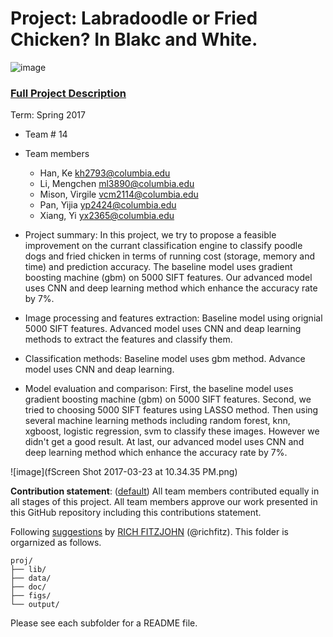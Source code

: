# Project: Labradoodle or Fried Chicken? In Blakc and White. 
![image](figs/poodleKFC.jpg)

### [Full Project Description](doc/project3_desc.html)

Term: Spring 2017

+ Team # 14
+ Team members
	+ Han, Ke kh2793@columbia.edu
	+ Li, Mengchen ml3890@columbia.edu
	+ Mison, Virgile vcm2114@columbia.edu
	+ Pan, Yijia yp2424@columbia.edu
	+ Xiang, Yi yx2365@columbia.edu

+ Project summary: In this project, we try to propose a feasible improvement on the currant classification engine to classify poodle dogs and fried chicken in terms of running cost (storage, memory and time) and prediction accuracy. The baseline model uses gradient boosting machine (gbm) on 5000 SIFT features. Our advanced model uses CNN and deep learning method which enhance the accuracy rate by 7%.

+ Image processing and features extraction: Baseline model using orignial 5000 SIFT features. Advanced model uses CNN and deap learning methods to extract the features and classify them.

+ Classification methods: Baseline model uses gbm method. Advance model uses CNN and deap learning. 

+ Model evaluation and comparison: First, the baseline model uses gradient boosting machine (gbm) on 5000 SIFT features. Second, we tried to choosing 5000 SIFT features using LASSO method. Then using several machine learning methods including random forest, knn, xgboost, logistic regression, svm to classify these images. However we didn't get a good result. At last, our advanced model uses CNN and deep learning method which enhance the accuracy rate by 7%.

![image](fScreen Shot 2017-03-23 at 10.34.35 PM.png)

**Contribution statement**: ([default](doc/a_note_on_contributions.md)) All team members contributed equally in all stages of this project. All team members approve our work presented in this GitHub repository including this contributions statement. 

Following [suggestions](http://nicercode.github.io/blog/2013-04-05-projects/) by [RICH FITZJOHN](http://nicercode.github.io/about/#Team) (@richfitz). This folder is orgarnized as follows.

```
proj/
├── lib/
├── data/
├── doc/
├── figs/
└── output/
```

Please see each subfolder for a README file.
